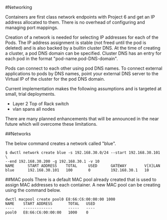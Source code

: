 #Networking

Containers are first class network endpoints with Project 6 and get an IP address
allocated to them. There is no overhead of configuring and managing port mappings.

Creation of a network is needed for selecting IP addresses for each of the Pods.
The IP address assignment is stable (not freed until the pod is deleted) and is
also backed by a builtin cluster DNS. At the time of creating a cluster, a pod DNS
domain can be specified. Cluster DNS has an entry for each pod in the format
"pod-name.pod-DNS-domain".

Pods can connect to each other using pod DNS names. To connect external applications
to pods by DNS names, point your external DNS server to the Virtual IP of the
cluster for the pod DNS domain.

Current implementation makes the following assumptions and is targeted at small,
trial deployments.
- Layer 2 Top of Rack switch
- vlan spans all nodes

There are many planned enhancements that will be announced in the near future
which will overcome these limitations.

##Networks

The below command creates a network called "blue".

```
$ dwctl network create blue -s 192.168.30.0/24 --start 192.168.30.101 \
--end 192.168.30.200 -g 192.168.30.1 -v 10
NAME      START ADDRESS    TOTAL     USED      GATEWAY        V[X]LAN
blue      192.168.30.101   100       0         192.168.30.1   10
```

##MAC pools
There is a default MAC pool already created that is used to assign MAC addresses
to each container. A new MAC pool can be creating using the command below.

```
dwctl macpool create pool0 E8:66:C6:00:00:00 1000
NAME	START ADDRESS		TOTAL	USED
----	-------------		-----	----
pool0	E8:66:C6:00:00:00	1000	0
```
